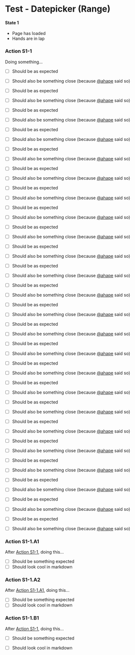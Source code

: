 # Test - Datepicker (Range)

#### State 1

- Page has loaded
- Hands are in lap

### Action S1-1

Doing something...

- [ ] Should be as expected
- [ ] Should also be something close (because [@ahape](https://github.com/ahape) said so)
- [ ] Should be as expected
- [ ] Should also be something close (because [@ahape](https://github.com/ahape) said so)
- [ ] Should be as expected
- [ ] Should also be something close (because [@ahape](https://github.com/ahape) said so)
- [ ] Should be as expected
- [ ] Should also be something close (because [@ahape](https://github.com/ahape) said so)
- [ ] Should be as expected
- [ ] Should also be something close (because [@ahape](https://github.com/ahape) said so)
- [ ] Should be as expected
- [ ] Should also be something close (because [@ahape](https://github.com/ahape) said so)
- [ ] Should be as expected
- [ ] Should also be something close (because [@ahape](https://github.com/ahape) said so)
- [ ] Should be as expected
- [ ] Should also be something close (because [@ahape](https://github.com/ahape) said so)
- [ ] Should be as expected
- [ ] Should also be something close (because [@ahape](https://github.com/ahape) said so)
- [ ] Should be as expected
- [ ] Should also be something close (because [@ahape](https://github.com/ahape) said so)
- [ ] Should be as expected
- [ ] Should also be something close (because [@ahape](https://github.com/ahape) said so)
- [ ] Should be as expected
- [ ] Should also be something close (because [@ahape](https://github.com/ahape) said so)
- [ ] Should be as expected
- [ ] Should also be something close (because [@ahape](https://github.com/ahape) said so)
- [ ] Should be as expected
- [ ] Should also be something close (because [@ahape](https://github.com/ahape) said so)
- [ ] Should be as expected
- [ ] Should also be something close (because [@ahape](https://github.com/ahape) said so)
- [ ] Should be as expected
- [ ] Should also be something close (because [@ahape](https://github.com/ahape) said so)
- [ ] Should be as expected
- [ ] Should also be something close (because [@ahape](https://github.com/ahape) said so)
- [ ] Should be as expected
- [ ] Should also be something close (because [@ahape](https://github.com/ahape) said so)
- [ ] Should be as expected
- [ ] Should also be something close (because [@ahape](https://github.com/ahape) said so)
- [ ] Should be as expected
- [ ] Should also be something close (because [@ahape](https://github.com/ahape) said so)
- [ ] Should be as expected
- [ ] Should also be something close (because [@ahape](https://github.com/ahape) said so)
- [ ] Should be as expected
- [ ] Should also be something close (because [@ahape](https://github.com/ahape) said so)
- [ ] Should be as expected
- [ ] Should also be something close (because [@ahape](https://github.com/ahape) said so)
- [ ] Should be as expected
- [ ] Should also be something close (because [@ahape](https://github.com/ahape) said so)


### Action S1-1.A1

After [Action S1-1](#action-s1-1), doing this...

- [ ] Should be something expected
- [ ] Should look cool in markdown

### Action S1-1.A2

After [Action S1-1.A1](#action-s1-1a1), doing this...

- [ ] Should be something expected
- [ ] Should look cool in markdown

### Action S1-1.B1

After [Action S1-1](#action-s1-1), doing this...

- [ ] Should be something expected
- [ ] Should look cool in markdown

